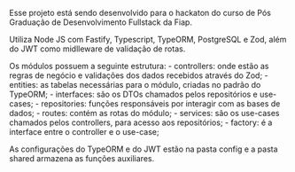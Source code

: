 Esse projeto está sendo desenvolvido para o hackaton do curso de Pós Graduação de Desenvolvimento Fullstack da Fiap.

Utiliza Node JS com Fastify, Typescript, TypeORM, PostgreSQL e Zod, além do JWT como midlleware de validação de rotas.

Os módulos possuem a seguinte estrutura:
    - controllers: onde estão as regras de negócio e validações dos dados recebidos através do Zod;
    - entities: as tabelas necessárias para o módulo, criadas no padrão do TypeORM;
    - interfaces: são os DTOs chamados pelos repositórios e use-cases;
    - repositories: funções responsáveis por interagir com as bases de dados;
    - routes: contém as rotas do módulo;
    - services: são os use-cases chamados pelos controllers, para acesso aos repositórios;
        - factory: é a interface entre o controller e o use-case;

As configurações do TypeORM e do JWT estão na pasta config e a pasta shared armazena as funções auxiliares.